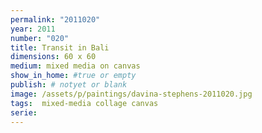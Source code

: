 ```yaml
---
permalink: "2011020"
year: 2011
number: "020"
title: Transit in Bali		
dimensions: 60 x 60
medium: mixed media on canvas
show_in_home: #true or empty
publish: # notyet or blank
image: /assets/p/paintings/davina-stephens-2011020.jpg
tags:  mixed-media collage canvas
serie:
---
```

